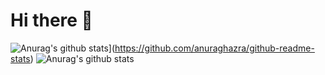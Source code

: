 # Hi there 👋

![Anurag's github stats](https://github-readme-stats.vercel.app/api?username=MahmouddSalama)](https://github.com/anuraghazra/github-readme-stats)
![Anurag's github stats](https://github-readme-stats.vercel.app/api?username=MahmouddSalama&hide=contribs,prs)

